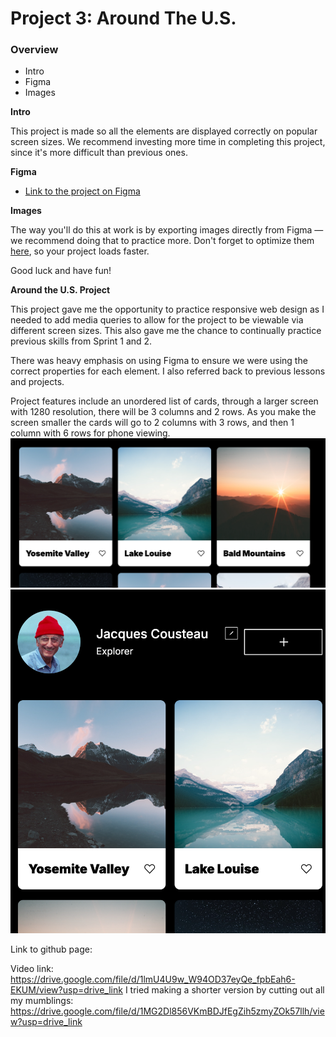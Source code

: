 # Project 3: Around The U.S.

### Overview

- Intro
- Figma
- Images

**Intro**

This project is made so all the elements are displayed correctly on popular screen sizes. We recommend investing more time in completing this project, since it's more difficult than previous ones.

**Figma**

- [Link to the project on Figma](https://www.figma.com/file/ii4xxsJ0ghevUOcssTlHZv/Sprint-3%3A-Around-the-US?node-id=0%3A1)

**Images**

The way you'll do this at work is by exporting images directly from Figma — we recommend doing that to practice more. Don't forget to optimize them [here](https://tinypng.com/), so your project loads faster.

Good luck and have fun!

**Around the U.S. Project**

This project gave me the opportunity to practice responsive web design as I needed to add media queries to allow for the project to be viewable via different screen sizes. This also gave me the chance to continually practice previous skills from Sprint 1 and 2.

There was heavy emphasis on using Figma to ensure we were using the correct properties for each element. I also referred back to previous lessons and projects.

Project features include an unordered list of cards, through a larger screen with 1280 resolution, there will be 3 columns and 2 rows. As you make the screen smaller the cards will go to 2 columns with 3 rows, and then 1 column with 6 rows for phone viewing.
![Preview of project with 3 columns](<images/Screenshot 2024-02-05 at 10.59.10 PM.png>)
![Preview of project with 2 columns](<Screenshot 2024-02-05 at 11.04.54 PM.png>)

Link to github page:

Video link: https://drive.google.com/file/d/1lmU4U9w_W94OD37eyQe_fpbEah6-EKUM/view?usp=drive_link
I tried making a shorter version by cutting out all my mumblings: https://drive.google.com/file/d/1MG2Dl856VKmBDJfEgZih5zmyZOk57llh/view?usp=drive_link
